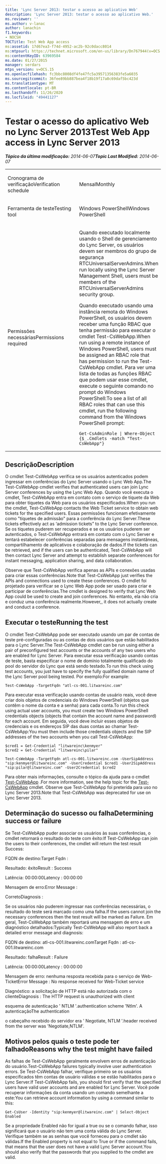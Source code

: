 ```yaml
---
title: 'Lync Server 2013: testar o acesso ao aplicativo Web'
description: 'Lync Server 2013: testar o acesso ao aplicativo Web.'
ms.reviewer: ''
ms.author: v-lanac
author: lanachin
f1.keywords:
- NOCSH
TOCTitle: Test Web App access
ms:assetid: 17d67ea3-f74d-4952-ac2b-92c0dacc8014
ms:mtpsurl: https://technet.microsoft.com/en-us/library/Dn767944(v=OCS.15)
ms:contentKeyID: 63969584
ms.date: 01/27/2015
manager: serdars
mtps_version: v=OCS.15
ms.openlocfilehash: fc3bbc8008df4fe47fc5a39571356383fe5a6035
ms.sourcegitcommit: 36fee89bb887bea4f18b19f17a8c69daf5bc423d
ms.translationtype: MT
ms.contentlocale: pt-BR
ms.lasthandoff: 11/26/2020
ms.locfileid: "49441127"
---
```

# <a name="test-web-app-access-in-lync-server-2013"></a><span data-ttu-id="d6307-103">Testar o acesso do aplicativo Web no Lync Server 2013</span><span class="sxs-lookup"><span data-stu-id="d6307-103">Test Web App access in Lync Server 2013</span></span>

<div data-xmlns="http://www.w3.org/1999/xhtml">

<div class="topic" data-xmlns="http://www.w3.org/1999/xhtml" data-msxsl="urn:schemas-microsoft-com:xslt" data-cs="https://msdn.microsoft.com/">

<div data-asp="https://msdn2.microsoft.com/asp">



</div>

<div id="mainSection">

<div id="mainBody"><span data-ttu-id="d6307-104">

<span> </span></span><span class="sxs-lookup"><span data-stu-id="d6307-104">

<span> </span></span></span>

<span data-ttu-id="d6307-105">_**Tópico da última modificação:** 2014-06-07_</span><span class="sxs-lookup"><span data-stu-id="d6307-105">_**Topic Last Modified:** 2014-06-07_</span></span>


<table>
<colgroup>
<col style="width: 50%" />
<col style="width: 50%" />
</colgroup>
<tbody>
<tr class="odd">
<td><p><span data-ttu-id="d6307-106">Cronograma de verificação</span><span class="sxs-lookup"><span data-stu-id="d6307-106">Verification schedule</span></span></p></td>
<td><p><span data-ttu-id="d6307-107">Mensal</span><span class="sxs-lookup"><span data-stu-id="d6307-107">Monthly</span></span></p></td>
</tr>
<tr class="even">
<td><p><span data-ttu-id="d6307-108">Ferramenta de teste</span><span class="sxs-lookup"><span data-stu-id="d6307-108">Testing tool</span></span></p></td>
<td><p><span data-ttu-id="d6307-109">Windows PowerShell</span><span class="sxs-lookup"><span data-stu-id="d6307-109">Windows PowerShell</span></span></p></td>
</tr>
<tr class="odd">
<td><p><span data-ttu-id="d6307-110">Permissões necessárias</span><span class="sxs-lookup"><span data-stu-id="d6307-110">Permissions required</span></span></p></td>
<td><p><span data-ttu-id="d6307-111">Quando executado localmente usando o Shell de gerenciamento do Lync Server, os usuários devem ser membros do grupo de segurança RTCUniversalServerAdmins.</span><span class="sxs-lookup"><span data-stu-id="d6307-111">When run locally using the Lync Server Management Shell, users must be members of the RTCUniversalServerAdmins security group.</span></span></p>
<p><span data-ttu-id="d6307-112">Quando executado usando uma instância remota do Windows PowerShell, os usuários devem receber uma função RBAC que tenha permissão para executar o cmdlet Test-CsWebApp.</span><span class="sxs-lookup"><span data-stu-id="d6307-112">When run using a remote instance of Windows PowerShell, users must be assigned an RBAC role that has permission to run the Test-CsWebApp cmdlet.</span></span> <span data-ttu-id="d6307-113">Para ver uma lista de todas as funções RBAC que podem usar esse cmdlet, execute o seguinte comando no prompt do Windows PowerShell:</span><span class="sxs-lookup"><span data-stu-id="d6307-113">To see a list of all RBAC roles that can use this cmdlet, run the following command from the Windows PowerShell prompt:</span></span></p>
<pre><code>Get-CsAdminRole | Where-Object {$_.Cmdlets -match &quot;Test-CsWebApp&quot;}</code></pre></td>
</tr>
</tbody>
</table>


<div>

## <a name="description"></a><span data-ttu-id="d6307-114">Descrição</span><span class="sxs-lookup"><span data-stu-id="d6307-114">Description</span></span>

<span data-ttu-id="d6307-115">O cmdlet Test-CsWebApp verifica se os usuários autenticados podem ingressar em conferências do Lync Server usando o Lync Web App.</span><span class="sxs-lookup"><span data-stu-id="d6307-115">The Test-CsWebApp cmdlet verifies that authenticated users can join Lync Server conferences by using the Lync Web App.</span></span> <span data-ttu-id="d6307-116">Quando você executa o cmdlet, Test-CsWebApp entra em contato com o serviço de tíquete da Web para obter tíquetes da Web para os usuários especificados.</span><span class="sxs-lookup"><span data-stu-id="d6307-116">When you run the cmdlet, Test-CsWebApp contacts the Web Ticket service to obtain web tickets for the specified users.</span></span> <span data-ttu-id="d6307-117">Essas permissões funcionam efetivamente como "tíquetes de admissão" para a conferência do Lync Server.</span><span class="sxs-lookup"><span data-stu-id="d6307-117">These tickets effectively act as ‘admission tickets” to the Lync Server conference.</span></span> <span data-ttu-id="d6307-118">Se os tíquetes puderem ser recuperados e se os usuários puderem ser autenticados, o Test-CsWebApp entrará em contato com o Lync Server e tentará estabelecer conferências separadas para mensagens instantâneas, compartilhamento de aplicativos e colaboração de dados.</span><span class="sxs-lookup"><span data-stu-id="d6307-118">If the tickets can be retrieved, and if the users can be authenticated, Test-CsWebApp will then contact Lync Server and attempt to establish separate conferences for instant messaging, application sharing, and data collaboration.</span></span>

<span data-ttu-id="d6307-119">Observe que Test-CsWebApp verifica apenas as APIs e conexões usadas para criar essas conferências.</span><span class="sxs-lookup"><span data-stu-id="d6307-119">Note that Test-CsWebApp just verifies the APIs and connections used to create these conferences.</span></span> <span data-ttu-id="d6307-120">O cmdlet foi projetado para verificar se o Lync Web App pode ser usado para criar e participar de conferências.</span><span class="sxs-lookup"><span data-stu-id="d6307-120">The cmdlet is designed to verify that Lync Web App could be used to create and join conferences.</span></span> <span data-ttu-id="d6307-121">No entanto, ela não cria e conduz uma conferência realmente.</span><span class="sxs-lookup"><span data-stu-id="d6307-121">However,, it does not actually create and conduct a conference.</span></span>

</div>

<div>

## <a name="running-the-test"></a><span data-ttu-id="d6307-122">Executar o teste</span><span class="sxs-lookup"><span data-stu-id="d6307-122">Running the test</span></span>

<span data-ttu-id="d6307-123">O cmdlet Test-CsWebApp pode ser executado usando um par de contas de teste pré-configuradas ou as contas de dois usuários que estão habilitados para o Lync Server.</span><span class="sxs-lookup"><span data-stu-id="d6307-123">The Test-CsWebApp cmdlet can be run using either a pair of preconfigured test accounts or the accounts of any two users who are enabled for Lync Server.</span></span> <span data-ttu-id="d6307-124">Para executar essa verificação usando contas de teste, basta especificar o nome de domínio totalmente qualificado do pool do servidor do Lync que está sendo testado.</span><span class="sxs-lookup"><span data-stu-id="d6307-124">To run this check using test accounts, you just have to specify the fully qualified domain name of the Lync Server pool being tested.</span></span> <span data-ttu-id="d6307-125">Por exemplo:</span><span class="sxs-lookup"><span data-stu-id="d6307-125">For example:</span></span>

    Test-CsWebApp -TargetFqdn "atl-cs-001.litwareinc.com"

<span data-ttu-id="d6307-126">Para executar essa verificação usando contas de usuário reais, você deve criar dois objetos de credenciais do Windows PowerShell (objetos que contêm o nome da conta e a senha) para cada conta.</span><span class="sxs-lookup"><span data-stu-id="d6307-126">To run this check using actual user accounts, you must create two Windows PowerShell credentials objects (objects that contain the account name and password) for each account.</span></span> <span data-ttu-id="d6307-127">Em seguida, você deve incluir esses objetos de credenciais e os endereços SIP das duas contas ao chamar Test-CsWebApp:</span><span class="sxs-lookup"><span data-stu-id="d6307-127">You must then include those credentials objects and the SIP addresses of the two accounts when you call Test-CsWebApp:</span></span>

    $cred1 = Get-Credential "litwareinc\kenmyer"
    $cred2 = Get-Credential "litwareinc\pilar"
    
    Test-CsWebApp -TargetFqdn atl-cs-001.litwareinc.com -UserSipAddress "sip:kenmyer@litwareinc.com" -UserCredential $cred1 -User2SipAddress "sip:pilar@litwareinc.com" -User2Credential $cred2

<span data-ttu-id="d6307-128">Para obter mais informações, consulte o tópico da ajuda para o cmdlet [Test-CsWebApp](https://docs.microsoft.com/powershell/module/skype/Test-CsWebApp) .</span><span class="sxs-lookup"><span data-stu-id="d6307-128">For more information, see the help topic for the [Test-CsWebApp](https://docs.microsoft.com/powershell/module/skype/Test-CsWebApp) cmdlet.</span></span> <span data-ttu-id="d6307-129">Observe que Test-CsWebApp foi preterida para uso no Lync Server 2013.</span><span class="sxs-lookup"><span data-stu-id="d6307-129">Note that Test-CsWebApp was deprecated for use on Lync Server 2013.</span></span>

</div>

<div>

## <a name="determining-success-or-failure"></a><span data-ttu-id="d6307-130">Determinação do sucesso ou falha</span><span class="sxs-lookup"><span data-stu-id="d6307-130">Determining success or failure</span></span>

<span data-ttu-id="d6307-131">Se Test-CsWebApp puder associar os usuários às suas conferências, o cmdlet retornará o resultado do teste com êxito:</span><span class="sxs-lookup"><span data-stu-id="d6307-131">If Test-CsWebApp can join the users to their conferences, the cmdlet will return the test result Success:</span></span>

<span data-ttu-id="d6307-132">FQDN de destino:</span><span class="sxs-lookup"><span data-stu-id="d6307-132">Target Fqdn :</span></span>

<span data-ttu-id="d6307-133">Resultado: êxito</span><span class="sxs-lookup"><span data-stu-id="d6307-133">Result : Success</span></span>

<span data-ttu-id="d6307-134">Latência: 00:00:00</span><span class="sxs-lookup"><span data-stu-id="d6307-134">Latency : 00:00:00</span></span>

<span data-ttu-id="d6307-135">Mensagem de erro:</span><span class="sxs-lookup"><span data-stu-id="d6307-135">Error Message :</span></span>

<span data-ttu-id="d6307-136">Correto</span><span class="sxs-lookup"><span data-stu-id="d6307-136">Diagnosis :</span></span>

<span data-ttu-id="d6307-137">Se os usuários não puderem ingressar nas conferências necessárias, o resultado do teste será marcado como uma falha.</span><span class="sxs-lookup"><span data-stu-id="d6307-137">If the users cannot join the necessary conferences then the test result will be marked as Failure.</span></span> <span data-ttu-id="d6307-138">Em geral, Test-CsWebApp também reportará uma mensagem de erro e um diagnóstico detalhados:</span><span class="sxs-lookup"><span data-stu-id="d6307-138">Typically Test-CsWebApp will also report back a detailed error message and diagnosis:</span></span>

<span data-ttu-id="d6307-139">FQDN de destino: atl-cs-001.litwareinc.com</span><span class="sxs-lookup"><span data-stu-id="d6307-139">Target Fqdn : atl-cs-001.litwareinc.com</span></span>

<span data-ttu-id="d6307-140">Resultado: falha</span><span class="sxs-lookup"><span data-stu-id="d6307-140">Result : Failure</span></span>

<span data-ttu-id="d6307-141">Latência: 00:00:00</span><span class="sxs-lookup"><span data-stu-id="d6307-141">Latency : 00:00:00</span></span>

<span data-ttu-id="d6307-142">Mensagem de erro: nenhuma resposta recebida para o serviço de Web-Ticket</span><span class="sxs-lookup"><span data-stu-id="d6307-142">Error Message : No response received for Web-Ticket service</span></span>

<span data-ttu-id="d6307-143">Diagnóstico: a solicitação de HTTP está não autorizada com o cliente</span><span class="sxs-lookup"><span data-stu-id="d6307-143">Diagnosis : The HTTP request is unauthorized with client</span></span>

<span data-ttu-id="d6307-144">esquema de autenticação ' NTLM '.</span><span class="sxs-lookup"><span data-stu-id="d6307-144">authentication scheme 'Ntlm'.</span></span> <span data-ttu-id="d6307-145">A autenticação</span><span class="sxs-lookup"><span data-stu-id="d6307-145">The authentication</span></span>

<span data-ttu-id="d6307-146">o cabeçalho recebido do servidor era ' Negotiate, NTLM '.</span><span class="sxs-lookup"><span data-stu-id="d6307-146">header received from the server was 'Negotiate,NTLM'.</span></span>

</div>

<div>

## <a name="reasons-why-the-test-might-have-failed"></a><span data-ttu-id="d6307-147">Motivos pelos quais o teste pode ter falhado</span><span class="sxs-lookup"><span data-stu-id="d6307-147">Reasons why the test might have failed</span></span>

<span data-ttu-id="d6307-148">As falhas de Test-CsWebApp geralmente envolvem erros de autenticação do usuário.</span><span class="sxs-lookup"><span data-stu-id="d6307-148">Test-CsWebApp failures typically involve user authentication errors.</span></span> <span data-ttu-id="d6307-149">Se Test-CsWebApp falhar, verifique primeiro se os usuários especificados têm contas de usuário válidas e se estão habilitados para o Lync Server.</span><span class="sxs-lookup"><span data-stu-id="d6307-149">If Test-CsWebApp fails, you should first verify that the specified users have valid user accounts and are enabled for Lync Server.</span></span> <span data-ttu-id="d6307-150">Você pode recuperar informações da conta usando um comando semelhante a este:</span><span class="sxs-lookup"><span data-stu-id="d6307-150">You can retrieve account information by using a command similar to this:</span></span>

    Get-CsUser -Identity "sip:kenmyer@litwareinc.com" | Select-Object Enabled

<span data-ttu-id="d6307-151">Se a propriedade Enabled não for igual a true ou se o comando falhar, isso significará que o usuário não tem uma conta válida do Lync Server. Verifique também se as senhas que você forneceu para o cmdlet são válidas.</span><span class="sxs-lookup"><span data-stu-id="d6307-151">If the Enabled property is not equal to True or if the command fails, that means that the user does not have a valid Lync Server account.You should also verify that the passwords that you supplied to the cmdlet are valid.</span></span>

<span data-ttu-id="d6307-152"></div>

</div>

<span> </span>

</div>

</div>

</span><span class="sxs-lookup"><span data-stu-id="d6307-152"></div>

</div>

<span> </span>

</div>

</div>

</span></span></div>

